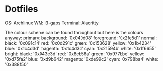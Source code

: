 # Dotfiles
OS: Archlinux
WM: i3-gaps
Terminal: Alacritty

The colour scheme can be found throughout but here is the colours anyway:
primary:
  background: '0x040d08'
  foreground: '0x2fe5d1'
normal:
  black:   '0x091c14'
  red:     '0x0d291c'
  green:   '0x153628'
  yellow:  '0x1b4234'
  blue:    '0x1c4d3d'
  magenta: '0x1c4d3d'
  cyan:    '0x21594b'
  white:   '0x1f6655'
bright:
  black:   '0x043e3d'
  red:     '0x8eb56a'
  green:   '0x977bbe'
  yellow:  '0xd75fa2'
  blue:    '0xd9b642'
  magenta: '0xde99c2'
  cyan:    '0x798ba4'
  white:   '0x388f50'
